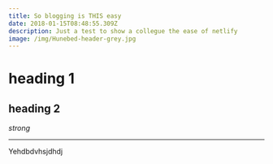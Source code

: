 ```yaml
---
title: So blogging is THIS easy
date: 2018-01-15T08:48:55.309Z
description: Just a test to show a collegue the ease of netlify
image: /img/Hunebed-header-grey.jpg
---
```

# heading 1

## heading 2

*strong*

----

Yehdbdvhsjdhdj
